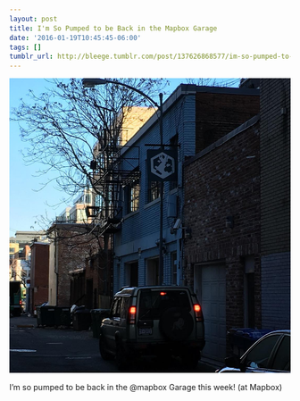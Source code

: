 ```yaml
---
layout: post
title: I'm So Pumped to be Back in the Mapbox Garage
date: '2016-01-19T10:45:45-06:00'
tags: []
tumblr_url: http://bleege.tumblr.com/post/137626868577/im-so-pumped-to-be-back-in-the-mapbox-garage
---
```


[![](/tumblr_files/tumblr_o17l89dXOY1rsjbmgo1_1280.jpg)](https://www.instagram.com/p/BAulH5gTPyT/)

<!--excerpt.start-->
I’m so pumped to be back in the @mapbox Garage this week! (at Mapbox)
<!--excerpt.end-->